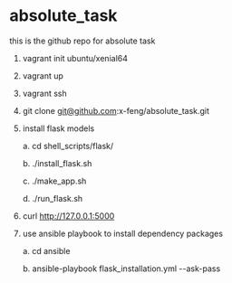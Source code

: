 # absolute_task
this is the github repo for absolute task

1. vagrant init ubuntu/xenial64
2. vagrant up
3. vagrant ssh
4. git clone git@github.com:x-feng/absolute_task.git 
5. install flask models

    a. cd shell_scripts/flask/
    
    b. ./install_flask.sh
    
    c. ./make_app.sh
    
    d. ./run_flask.sh
6. curl http://127.0.0.1:5000

7. use ansible playbook to install dependency packages 

    a. cd ansible
    
    b. ansible-playbook flask_installation.yml --ask-pass

